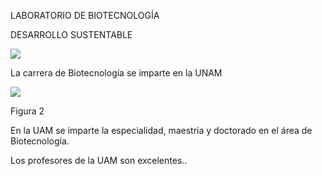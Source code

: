 LABORATORIO DE BIOTECNOLOGÍA 

DESARROLLO SUSTENTABLE

![](http://queesel.info/wp-content/uploads/2016/04/jpg)

La carrera de Biotecnología se imparte en la UNAM


![](http://queesel.info/wp-content/uploads/2016/04/jpg)


Figura 2


En la UAM se imparte la especialidad, maestría y doctorado en el área de Biotecnología. 

Los profesores de la UAM son excelentes..